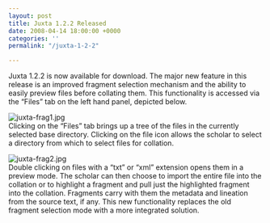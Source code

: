 ```yaml
---
layout: post
title: Juxta 1.2.2 Released
date: 2008-04-14 18:00:00 +0000
categories: ''
permalink: "/juxta-1-2-2"

---
```



Juxta 1.2.2 is now available for download. The major new feature in this release is an improved fragment selection mechanism and the ability to easily preview files before collating them. This functionality is accessed via the “Files” tab on the left hand panel, depicted below.

![juxta-frag1.jpg](/wp-content/uploads/2008/04/juxta-frag1.jpg)  
Clicking on the “Files” tab brings up a tree of the files in the currently selected base directory. Clicking on the file icon allows the scholar to select a directory from which to select files for collation.

![juxta-frag2.jpg](/wp-content/uploads/2008/04/juxta-frag2.jpg)  
Double clicking on files with a “txt” or “xml” extension opens them in a preview mode. The scholar can then choose to import the entire file into the collation or to highlight a fragment and pull just the highlighted fragment into the collation. Fragments carry with them the metadata and lineation from the source text, if any. This new functionality replaces the old fragment selection mode with a more integrated solution.